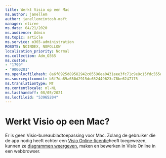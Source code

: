 ```yaml
---
title: Werkt Visio op een Mac
ms.author: janellem
author: janellemcintosh-msft
manager: eliree
ms.date: 04/21/2020
ms.audience: Admin
ms.topic: article
ms.service: o365-administration
ROBOTS: NOINDEX, NOFOLLOW
localization_priority: Normal
ms.collection: Adm_O365
ms.custom:
- "1799"
- "9000201"
ms.openlocfilehash: 8a6f8925d89582942c05596ea0431eee3fc71c9e8c15fdc555dbbeaa7790d976
ms.sourcegitcommit: b5f7da89a650d2915dc652449623c78be6247175
ms.translationtype: MT
ms.contentlocale: nl-NL
ms.lasthandoff: 08/05/2021
ms.locfileid: "53965204"
---
```

# <a name="does-visio-work-on-a-mac"></a>Werkt Visio op een Mac?

Er is geen Visio-bureaubladtoepassing voor Mac. Zolang de gebruiker die de app nodig heeft echter een [Visio Online-licentie](https://docs.microsoft.com/microsoft-365/admin/add-users/add-users)heeft toegewezen, kunnen ze [diagrammen weergeven,](https://support.office.com/article/06f04845-91b8-4e8f-881f-a43c970735fc?wt.mc_id=OfficeAdm_ClientDIA_Alchemy1799) maken en bewerken in Visio Online in een webbrowser.
  
  
